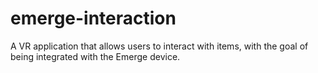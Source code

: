 # emerge-interaction

A VR application that allows users to interact with items, with the goal of being integrated with the Emerge device. 

